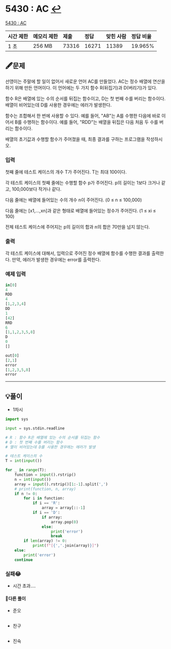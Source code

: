 # 5430 : AC [↩](../../acmicpc)

[5430 : AC](https://www.acmicpc.net/problem/5430)

| 시간 제한 | 메모리 제한 | 제출  | 정답  | 맞힌 사람 | 정답 비율 |
| :-------- | :---------- | :---- | :---- | :-------- | :-------- |
| 1 초      | 256 MB      | 73316 | 16271 | 11389     | 19.965%   |

## 🖋️문제

선영이는 주말에 할 일이 없어서 새로운 언어 AC를 만들었다. AC는 정수 배열에 연산을 하기 위해 만든 언어이다. 이 언어에는 두 가지 함수 R(뒤집기)과 D(버리기)가 있다.

함수 R은 배열에 있는 수의 순서를 뒤집는 함수이고, D는 첫 번째 수를 버리는 함수이다. 배열이 비어있는데 D를 사용한 경우에는 에러가 발생한다.

함수는 조합해서 한 번에 사용할 수 있다. 예를 들어, "AB"는 A를 수행한 다음에 바로 이어서 B를 수행하는 함수이다. 예를 들어, "RDD"는 배열을 뒤집은 다음 처음 두 수를 버리는 함수이다.

배열의 초기값과 수행할 함수가 주어졌을 때, 최종 결과를 구하는 프로그램을 작성하시오.

### 입력

첫째 줄에 테스트 케이스의 개수 T가 주어진다. T는 최대 100이다.

각 테스트 케이스의 첫째 줄에는 수행할 함수 p가 주어진다. p의 길이는 1보다 크거나 같고, 100,000보다 작거나 같다.

다음 줄에는 배열에 들어있는 수의 개수 n이 주어진다. (0 ≤ n ≤ 100,000)

다음 줄에는 [x1,...,xn]과 같은 형태로 배열에 들어있는 정수가 주어진다. (1 ≤ xi ≤ 100)

전체 테스트 케이스에 주어지는 p의 길이의 합과 n의 합은 70만을 넘지 않는다.

### 출력

각 테스트 케이스에 대해서, 입력으로 주어진 정수 배열에 함수를 수행한 결과를 출력한다. 만약, 에러가 발생한 경우에는 error를 출력한다.

### 예제 입력

```python
in[0]
4
RDD
4
[1,2,3,4]
DD
1
[42]
RRD
6
[1,1,2,3,5,8]
D
0
[]

out[0]
[2,1]
error
[1,2,3,5,8]
error
```

---

## 💡풀이

* 1차시

```python
import sys

input = sys.stdin.readline

# R : 함수 R은 배열에 있는 수의 순서를 뒤집는 함수
# D : 첫 번째 수를 버리는 함수
# 열이 비어있는데 D를 사용한 경우에는 에러가 발생

# 테스트 케이스의 수
T = int(input())

for _ in range(T):
    function = input().rstrip()
    n = int(input())
    array = input().rstrip()[1:-1].split(',')
    # print(function, n, array)
    if n != 0:
        for i in function:
            if i == 'R':
                array = array[::-1]
            if i == 'D':
                if array:
                    array.pop(0)
                else:
                    print('error')
                    break
        if len(array) != 0:
            print(f"[{','.join(array)}]")
    else:
        print('error')
    continue
```

###  실패😂

* 시간 초과....


#### 🤝다른 풀이

* 준오

```python

```

* 찬구

```java

```

* 진숙

```java

```

